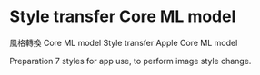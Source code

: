 # Style transfer Core ML model
風格轉換 Core ML model
Style transfer Apple Core ML model  

Preparation 7 styles for app use, to perform image style change.
